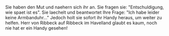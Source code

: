 Sie haben den Mut und naehern sich ihr an. Sie fragen sie: "Entschuldigung, wie spaet ist es".
Sie laechelt und beantwortet Ihre Frage: "Ich habe leider keine Armbanduhr..."
Jedoch holt sie sofort ihr Handy heraus, um weiter zu helfen.
Herr von Ribbeck auf Ribbeck im Havelland glaubt es kaum, noch nie hat er
ein Handy gesehen!